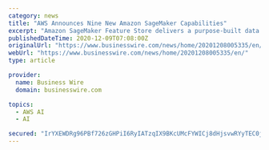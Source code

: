 ```yaml
---
category: news
title: "AWS Announces Nine New Amazon SageMaker Capabilities"
excerpt: "Amazon SageMaker Feature Store delivers a purpose-built data store for storing, updating, retrieving, and sharing machine learning features Amazon SageMaker Pipelines gives developers the first ..."
publishedDateTime: 2020-12-09T07:08:00Z
originalUrl: "https://www.businesswire.com/news/home/20201208005335/en/"
webUrl: "https://www.businesswire.com/news/home/20201208005335/en/"
type: article

provider:
  name: Business Wire
  domain: businesswire.com

topics:
  - AWS AI
  - AI

secured: "IrYXEWDRg96PBf726zGHPiI6RyIATzqIX9BKcUMcFYWICj8dHjsvwRYyTEC0jy17D9r+GJb+2uqQ/WfWD2K/B59cReVfZLVh8ockuodl4PkCk6AG333T1XldO7uAnSkgeVA/YnpbuWDrH6SLwVGlppsIFq9+muNArmYRxOG770Z7DmVeKCMNol+DKLuaMprbkTc8j6XJsKAdR7R2qceeUY64E0VC6jX12CPUe0tK/6CkcqalD5JNM1vY6SKq+gNO2RrrpatMb+rp2POlkvpikVUqEw96PYqOlWMAPj90u4MHsN3NloJcAErhdGocMiWBFQFvOE1piKPDBwoNeJ3kewqMceRh0WVKEdQ+6eSsz9g=;Edqfe0uHsqC9HlNl3rY4+A=="
---
```


